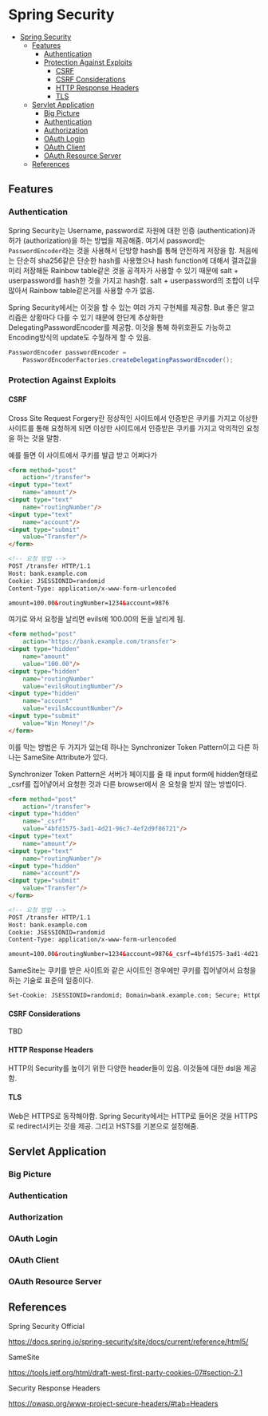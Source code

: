# Spring Security

- [Spring Security](#spring-security)
  - [Features](#features)
    - [Authentication](#authentication)
    - [Protection Against Exploits](#protection-against-exploits)
      - [CSRF](#csrf)
      - [CSRF Considerations](#csrf-considerations)
      - [HTTP Response Headers](#http-response-headers)
      - [TLS](#tls)
  - [Servlet Application](#servlet-application)
    - [Big Picture](#big-picture)
    - [Authentication](#authentication-1)
    - [Authorization](#authorization)
    - [OAuth Login](#oauth-login)
    - [OAuth Client](#oauth-client)
    - [OAuth Resource Server](#oauth-resource-server)
  - [References](#references)

## Features

### Authentication

Spring Security는 Username, password로 자원에 대한 인증 (authentication)과 허가 (authorization)을 하는 방법을 제공해줌. 여기서 password는 `PasswordEncoder`라는 것을 사용해서 단방향 hash를 통해 안전하게 저장을 함. 처음에는 단순히 sha256같은 단순한 hash를 사용했으나 hash function에 대해서 결과값을 미리 저장해둔 Rainbow table같은 것을 공격자가 사용할 수 있기 때문에 salt + userpassword를 hash한 것을 가지고 hash함. salt + userpassword의 조합이 너무 많아서 Rainbow table같은거를 사용할 수가 없음.

Spring Security에서는 이것을 할 수 있는 여러 가지 구현체를 제공함. But 좋은 알고리즘은 상황마다 다를 수 있기 때문에 한단계 추상화한 DelegatingPasswordEncoder를 제공함. 이것을 통해 하위호환도 가능하고 Encoding방식의 update도 수월하게 할 수 있음.

```java
PasswordEncoder passwordEncoder =
    PasswordEncoderFactories.createDelegatingPasswordEncoder();
```

### Protection Against Exploits

#### CSRF

Cross Site Request Forgery란 정상적인 사이트에서 인증받은 쿠키를 가지고 이상한 사이트를 통해 요청하게 되면 이상한 사이트에서 인증받은 쿠키를 가지고 악의적인 요청을 하는 것을 말함.

예를 들면 이 사이트에서 쿠키를 발급 받고 어쩌다가

```html
<form method="post"
    action="/transfer">
<input type="text"
    name="amount"/>
<input type="text"
    name="routingNumber"/>
<input type="text"
    name="account"/>
<input type="submit"
    value="Transfer"/>
</form>

<!-- 요청 방법 -->
POST /transfer HTTP/1.1
Host: bank.example.com
Cookie: JSESSIONID=randomid
Content-Type: application/x-www-form-urlencoded

amount=100.00&routingNumber=1234&account=9876
```

여기로 와서 요청을 날리면 evils에 100.00의 돈을 날리게 됨.

```html
<form method="post"
    action="https://bank.example.com/transfer">
<input type="hidden"
    name="amount"
    value="100.00"/>
<input type="hidden"
    name="routingNumber"
    value="evilsRoutingNumber"/>
<input type="hidden"
    name="account"
    value="evilsAccountNumber"/>
<input type="submit"
    value="Win Money!"/>
</form>
```

이를 막는 방법은 두 가지가 있는데 하나는 Synchronizer Token Pattern이고 다른 하나는 SameSite Attribute가 있다.

Synchronizer Token Pattern은 서버가 페이지를 줄 때 input form에 hidden형태로 _csrf를 집어넣어서 요청한 것과 다른 browser에서 온 요청을 받지 않는 방법이다.

```html
<form method="post"
    action="/transfer">
<input type="hidden"
    name="_csrf"
    value="4bfd1575-3ad1-4d21-96c7-4ef2d9f86721"/>
<input type="text"
    name="amount"/>
<input type="text"
    name="routingNumber"/>
<input type="hidden"
    name="account"/>
<input type="submit"
    value="Transfer"/>
</form>

<!-- 요청 방법 -->
POST /transfer HTTP/1.1
Host: bank.example.com
Cookie: JSESSIONID=randomid
Content-Type: application/x-www-form-urlencoded

amount=100.00&routingNumber=1234&account=9876&_csrf=4bfd1575-3ad1-4d21-96c7-4ef2d9f86721
```

SameSite는 쿠키를 받은 사이트와 같은 사이트인 경우에만 쿠키를 집어넣어서 요청을 하는 기술로 표준의 일종이다.

```html
Set-Cookie: JSESSIONID=randomid; Domain=bank.example.com; Secure; HttpOnly; SameSite=Lax
```

#### CSRF Considerations

TBD

#### HTTP Response Headers

HTTP의 Security를 높이기 위한 다양한 header들이 있음. 이것들에 대한 dsl을 제공함.

#### TLS

Web은 HTTPS로 동작해야함. Spring Security에서는 HTTP로 들어온 것을 HTTPS로 redirect시키는 것을 제공. 그리고 HSTS를 기본으로 설정해줌.

## Servlet Application

### Big Picture

### Authentication

### Authorization

### OAuth Login

### OAuth Client

### OAuth Resource Server

## References

Spring Security Official

https://docs.spring.io/spring-security/site/docs/current/reference/html5/

SameSite

https://tools.ietf.org/html/draft-west-first-party-cookies-07#section-2.1

Security Response Headers

https://owasp.org/www-project-secure-headers/#tab=Headers